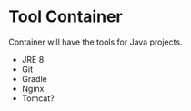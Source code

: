 # Tool Container

Container will have the tools for Java projects. 
- JRE 8
- Git
- Gradle
- Nginx
- Tomcat?